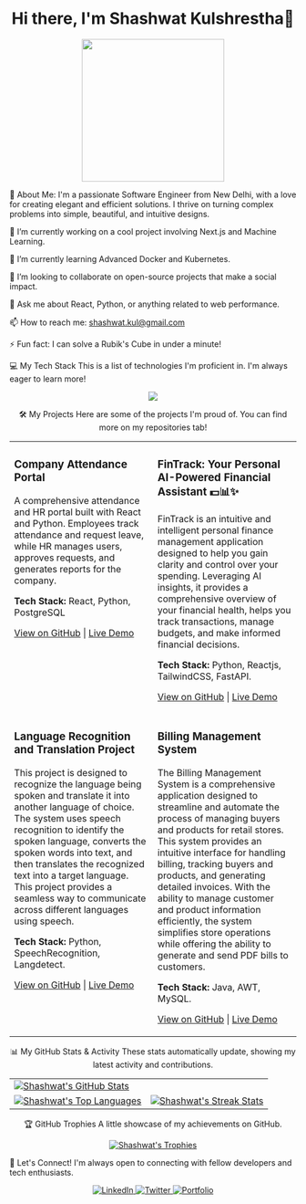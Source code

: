 <!--
Hi there! Thanks for using this template.
To make it your own, you'll need to replace the following placeholders:

YourUsername with your actual GitHub username.

Your Name with your name.

Your Role with what you do (e.g., "Full-Stack Developer", "Data Scientist").

Your Location with where you're based.

The "About Me" section with your own details.

The social media links with your profiles.

You can customize the themes for the stats cards. Find more themes here:

Stats & Languages: https://www.google.com/search?q=https://github.com/anuraghazra/github-readme-stats/blob/master/themes/README.md

Streak: https://www.google.com/search?q=https://github.com/DenverCoder1/github-readme-streak-stats%23themes
-->

<h1 align="center">
Hi there, I'm Shashwat Kulshrestha👋
</h1>

<p align="center">
<a href="https://github.com/shashwatkul">
<!-- You can find more cool GIFs at https://giphy.com/ -->
<img src="https://media4.giphy.com/media/v1.Y2lkPTc5MGI3NjExYjA0aHk3a3lsM3AzeHo3anNtNGw2M3BxeGJqNjhoMmttdjNnMmQwbiZlcD12MV9pbnRlcm5hbF9naWZfYnlfaWQmY3Q9Zw/efekGoJMGlbpolOC1F/giphy.gif" width="250">
</a>
</p>

🚀 About Me: 
I'm a passionate Software Engineer from New Delhi, with a love for creating elegant and efficient solutions. I thrive on turning complex problems into simple, beautiful, and intuitive designs.

🔭 I’m currently working on a cool project involving Next.js and Machine Learning.

🌱 I’m currently learning Advanced Docker and Kubernetes.

👯 I’m looking to collaborate on open-source projects that make a social impact.

💬 Ask me about React, Python, or anything related to web performance.

📫 How to reach me: shashwat.kul@gmail.com

⚡ Fun fact: I can solve a Rubik's Cube in under a minute!

💻 My Tech Stack
This is a list of technologies I'm proficient in. I'm always eager to learn more!

<p align="center">
  <a href="https://skillicons.dev">
    <img src="https://skillicons.dev/icons?i=py,java,c,fastapi,html,css,tailwind,js,react,nodejs,mysql,postgres,docker,git,github,netlify,bash,discord,vscode,figma&theme=light" />
  </a>
</p>

<div align="center">

🛠️ My Projects
Here are some of the projects I'm proud of. You can find more on my repositories tab!

<table width="100%">
<tr>
<td width="50%" valign="top">
<h3>Company Attendance Portal</h3>
<p>A comprehensive attendance and HR portal built with React and Python. Employees track attendance and request leave, while HR manages users, approves requests, and generates reports for the company.</p>
<p>
<strong>Tech Stack:</strong> React, Python, PostgreSQL
</p>
<p>
<a href="https://github.com/shashwatkul/Attendance-Portal" target="_blank">View on GitHub</a> |
<a href="https://attendancepaypanda.netlify.app" target="_blank">Live Demo</a>
</p>
</td>
<td width="50%" valign="top">
<h3>FinTrack: Your Personal AI-Powered Financial Assistant 💵📊✨</h3>
<p>FinTrack is an intuitive and intelligent personal finance management application designed to help you gain clarity and control over your spending. Leveraging AI insights, it provides a comprehensive overview of your financial health, helps you track transactions, manage budgets, and make informed financial decisions.</p>
<p>
<strong>Tech Stack:</strong> Python, Reactjs, TailwindCSS, FastAPI.
</p>
<p>
<a href="https://github.com/shashwatkul/Finance_Assistant" target="_blank">View on GitHub</a> |
<a href="https://www.google.com/search?q=https://project-live-demo-2.com" target="_blank">Live Demo</a>
</p>
</td>
</tr>
<tr>
<td width="50%" valign="top">
<h3>Language Recognition and Translation Project</h3>
<p>This project is designed to recognize the language being spoken and translate it into another language of choice. The system uses speech recognition to identify the spoken language, converts the spoken words into text, and then translates the recognized text into a target language. This project provides a seamless way to communicate across different languages using speech.</p>
<p>
<strong>Tech Stack:</strong> Python, SpeechRecognition, Langdetect.
</p>
<p>
<a href="https://github.com/shashwatkul/Language-detection-and-translator-" target="_blank">View on GitHub</a> |
<a href="https://www.google.com/search?q=https://project-live-demo-3.com" target="_blank">Live Demo</a>
</p>
</td>
<td width="50%" valign="top">
<h3>Billing Management System</h3>
<p>The Billing Management System is a comprehensive application designed to streamline and automate the process of managing buyers and products for retail stores. This system provides an intuitive interface for handling billing, tracking buyers and products, and generating detailed invoices. With the ability to manage customer and product information efficiently, the system simplifies store operations while offering the ability to generate and send PDF bills to customers.</p>
<p>
<strong>Tech Stack:</strong> Java, AWT, MySQL.
</p>
<p>
<a href="https://github.com/shashwatkul/Billing_Management_System" target="_blank">View on GitHub</a> |
<a href="https://www.google.com/search?q=https://project-live-demo-4.com" target="_blank">Live Demo</a>
</p>
</td>
</tr>
</table>

📊 My GitHub Stats & Activity
These stats automatically update, showing my latest activity and contributions.

</div>

<table align="center">
<!-- First Row: Main Stats Card -->
<tr>
<td colspan="2">
<a href="https://github.com/anuraghazra/github-readme-stats">
<img
align="center"
src="https://github-readme-stats.vercel.app/api?username=shashwatkul&theme=tokyonight&show_icons=true"
alt="Shashwat's GitHub Stats"
/>
</a>
</td>
</tr>
<!-- Second Row: Top Languages and Streak Cards -->
<tr>
<td>
<a href="https://github.com/anuraghazra/github-readme-stats">
<img
align="center"
src="https://github-readme-stats.vercel.app/api/top-langs/?username=shashwatkul&theme=tokyonight&show_icons=true"
alt="Shashwat's Top Languages"
/>
</a>
</td>
<td>
<a href="https://github.com/DenverCoder1/github-readme-streak-stats">
<img
align="center"
src="https://streak-stats.demolab.com/?user=shashwatkul&theme=tokyonight&show_icons=true"
alt="Shashwat's Streak Stats"
/>
</a>
</td>
</tr>
</table>

<div align="center">

🏆 GitHub Trophies
A little showcase of my achievements on GitHub.

</div>

<p align="center">
<a href="https://github.com/ryo-ma/github-profile-trophy">
<img
src="https://github-profile-trophy.vercel.app/?username=shashwatkul&theme=tokyonight&show_icons=true"
alt="Shashwat's Trophies"
/>
</a>
</p>

🤝 Let's Connect!
I'm always open to connecting with fellow developers and tech enthusiasts.

<p align="center">
<a href="https://www.linkedin.com/in/https://www.linkedin.com/in/shashwat-kulshrestha-380640218/" target="_blank">
<img src="https://img.shields.io/badge/LinkedIn-0077B5?style=for-the-badge&logo=linkedin&logoColor=white" alt="LinkedIn"/>
</a>
<a href="https://twitter.com/your-twitter-handle" target="_blank">
<img src="https://img.shields.io/badge/X-000000?style=for-the-badge&logoColor=white" alt="Twitter"/>
</a>
<a href="https://shashwatkul.github.io/" target="_blank">
<img src="https://img.shields.io/badge/Portfolio-333333?style=for-the-badge&logoColor=white" alt="Portfolio"/>
</a>
</p>
